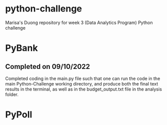 # python-challenge
Marisa's Duong repository for week 3 (Data Analytics Program) Python challenge

# PyBank
## Completed on 09/10/2022
Completed coding in the main.py file such that one can run the code in the main Python-Challenge working directory, and produce both the final text results in the terminal, as well as in the budget_output.txt file in the analysis folder.

# PyPoll
